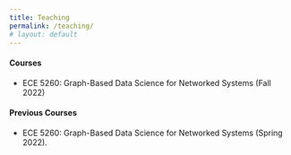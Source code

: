 ```yaml
---
title: Teaching
permalink: /teaching/
# layout: default
---
```


#### Courses

- ECE 5260: Graph-Based Data Science for Networked Systems (Fall 2022)

#### Previous Courses

- ECE 5260: Graph-Based Data Science for Networked Systems (Spring 2022).
